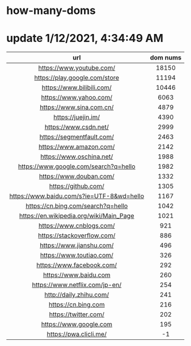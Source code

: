 # how-many-doms

# update 1/12/2021, 4:34:49 AM

url | dom nums
:-: | :-:
https://www.youtube.com/ | 18150
https://play.google.com/store | 11194
https://www.bilibili.com/ | 10446
https://www.yahoo.com/ | 6063
https://www.sina.com.cn/ | 4879
https://juejin.im/ | 4390
https://www.csdn.net/ | 2999
https://segmentfault.com/ | 2463
https://www.amazon.com/ | 2142
https://www.oschina.net/ | 1988
https://www.google.com/search?q=hello | 1982
https://www.douban.com/ | 1332
https://github.com/ | 1305
https://www.baidu.com/s?ie=UTF-8&wd=hello | 1167
https://cn.bing.com/search?q=hello | 1042
https://en.wikipedia.org/wiki/Main_Page | 1021
https://www.cnblogs.com/ | 921
https://stackoverflow.com/ | 886
https://www.jianshu.com/ | 496
https://www.toutiao.com/ | 326
https://www.facebook.com/ | 292
https://www.baidu.com | 260
https://www.netflix.com/jp-en/ | 254
http://daily.zhihu.com/ | 241
https://cn.bing.com | 216
https://twitter.com/ | 202
https://www.google.com | 195
https://pwa.clicli.me/ | -1
